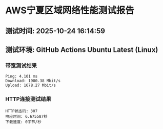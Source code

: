 # AWS宁夏区域网络性能测试报告
## 测试时间: 2025-10-24 16:14:59
## 测试环境: GitHub Actions Ubuntu Latest (Linux)

### 带宽测试结果
```
Ping: 4.101 ms
Download: 1980.38 Mbit/s
Upload: 1678.27 Mbit/s
```

### HTTP连接测试结果
```
HTTP状态码: 307
响应时间: 6.675587秒
下载速度: 0字节/秒
```

